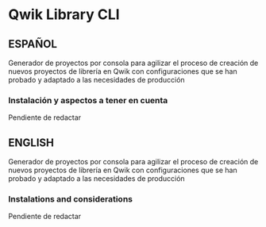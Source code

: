 # Qwik Library CLI

## ESPAÑOL

Generador de proyectos por consola para agilizar el proceso de creación de nuevos proyectos de librería en Qwik con configuraciones que se han probado y adaptado a las necesidades de producción

### Instalación y aspectos a tener en cuenta

Pendiente de redactar

## ENGLISH

Generador de proyectos por consola para agilizar el proceso de creación de nuevos proyectos de librería en Qwik con configuraciones que se han probado y adaptado a las necesidades de producción

### Instalations and considerations

Pendiente de redactar